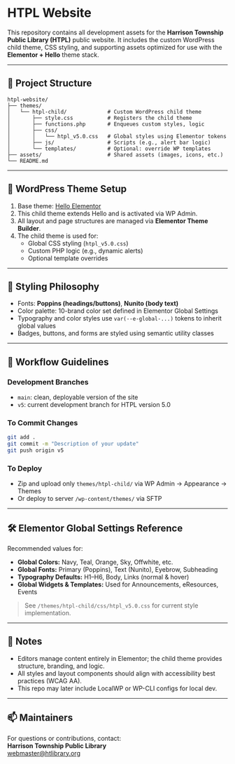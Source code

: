 # HTPL Website

This repository contains all development assets for the **Harrison Township Public Library (HTPL)** public website. It includes the custom WordPress child theme, CSS styling, and supporting assets optimized for use with the **Elementor + Hello** theme stack.

---

## 📁 Project Structure

```
htpl-website/
├── themes/
│   └── htpl-child/             # Custom WordPress child theme
│       ├── style.css           # Registers the child theme
│       ├── functions.php       # Enqueues custom styles, logic
│       ├── css/
│       │   └── htpl_v5.0.css   # Global styles using Elementor tokens
│       ├── js/                 # Scripts (e.g., alert bar logic)
│       └── templates/          # Optional: override WP templates
├── assets/                     # Shared assets (images, icons, etc.)
└── README.md
```

---

## 🔧 WordPress Theme Setup

1. Base theme: [Hello Elementor](https://elementor.com/help/hello-theme/)
2. This child theme extends Hello and is activated via WP Admin.
3. All layout and page structures are managed via **Elementor Theme Builder**.
4. The child theme is used for:
   - Global CSS styling (`htpl_v5.0.css`)
   - Custom PHP logic (e.g., dynamic alerts)
   - Optional template overrides

---

## 🌈 Styling Philosophy

- Fonts: **Poppins (headings/buttons)**, **Nunito (body text)**
- Color palette: 10-brand color set defined in Elementor Global Settings
- Typography and color styles use `var(--e-global-...)` tokens to inherit global values
- Badges, buttons, and forms are styled using semantic utility classes

---

## 🚀 Workflow Guidelines

### Development Branches
- `main`: clean, deployable version of the site
- `v5`: current development branch for HTPL version 5.0

### To Commit Changes
```bash
git add .
git commit -m "Description of your update"
git push origin v5
```

### To Deploy
- Zip and upload only `themes/htpl-child/` via WP Admin → Appearance → Themes
- Or deploy to server `/wp-content/themes/` via SFTP

---

## 🛠 Elementor Global Settings Reference

Recommended values for:
- **Global Colors:** Navy, Teal, Orange, Sky, Offwhite, etc.
- **Global Fonts:** Primary (Poppins), Text (Nunito), Eyebrow, Subheading
- **Typography Defaults:** H1–H6, Body, Links (normal & hover)
- **Global Widgets & Templates:** Used for Announcements, eResources, Events

> See `/themes/htpl-child/css/htpl_v5.0.css` for current style implementation.

---

## 📌 Notes

- Editors manage content entirely in Elementor; the child theme provides structure, branding, and logic.
- All styles and layout components should align with accessibility best practices (WCAG AA).
- This repo may later include LocalWP or WP-CLI configs for local dev.

---

## 📫 Maintainers

For questions or contributions, contact:  
**Harrison Township Public Library**  
webmaster@htlibrary.org

